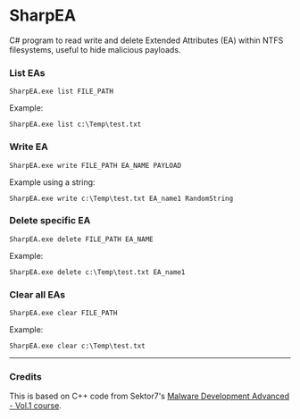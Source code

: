 # SharpEA

C# program to read write and delete Extended Attributes (EA) within NTFS filesystems, useful to hide malicious payloads.

### List EAs

```
SharpEA.exe list FILE_PATH
```

Example:

```
SharpEA.exe list c:\Temp\test.txt
```

### Write EA

```
SharpEA.exe write FILE_PATH EA_NAME PAYLOAD
```

Example using a string:

```
SharpEA.exe write c:\Temp\test.txt EA_name1 RandomString
```

### Delete specific EA

```
SharpEA.exe delete FILE_PATH EA_NAME
```

Example:

```
SharpEA.exe delete c:\Temp\test.txt EA_name1
```


### Clear all EAs

```
SharpEA.exe clear FILE_PATH
```

Example:

```
SharpEA.exe clear c:\Temp\test.txt
```


--------------------------------------------------------

### Credits

This is based on C++ code from Sektor7's [Malware Development Advanced - Vol.1 course](https://institute.sektor7.net/rto-maldev-adv1).
